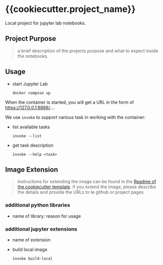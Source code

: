 # {{cookiecutter.project_name}}

Local project for jupyter lab notebooks.

## Project Purpose
> a brief description of the projects purpose and what to expect inside the notebooks.
  
## Usage

- start Jupyter Lab
  ```
  docker compose up
  ```
When the container is started, you will get a URL in the form of https://127.0.0.1:8888/....

We use `invoke` to support various task in working with the container: 
- list available tasks
  ```
  invoke --list
  ```
- get task description
  ```
  invoke --help <task>
  ```  



## Image Extension

> Instructions for extending the image can be found in 
> the [Readme of the cookiecutter template](https://github.com/tuteco/cookiecutter-jupyter-aws-docker). 
> if you extend the image, please describe the details and provide the URLs to te github or project pages

### additional python libraries
- name of library: reason for usage

### additional jupyter extensions
- name of extension

- build local image
  ```
  invoke build-local
  ```
  


  